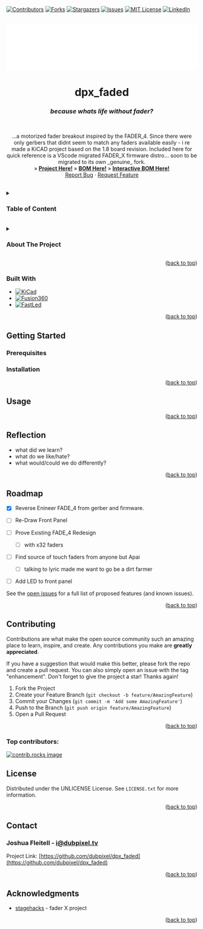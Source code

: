 <!-- Improved compatibility of back to top link: See: https://github.com/othneildrew/Best-README-Template/pull/73 -->
<a id="readme-top"></a>
<!--  *** Thanks for checking out the Best-README-Template. If you have a suggestion that would make this better, please fork the repo and create a pull request or simply open an issue with the tag "enhancement". Don't forget to give the project a star! Thanks again! Now go create something AMAZING! :D -->



<!-- /// d   u   b   p   i   x   e   l  ---  f   o   r   k   ////--v0.5.0 -->
<!--this has additionally been modifed by @dubpixel for hardware use -->
<!--search dpx_faded.. search & replace is COMMAND OPTION F -->

<!--todo add small product image thats not in a details tag -->
<!--igure out how to get the details tag to properly render in jekyll for gihub pages.-->




<!-- PROJECT SHIELDS -->
<!--
*** I'm using markdown "reference style" links for readability.
*** Reference links are enclosed in brackets [ ] instead of parentheses ( ).
*** See the bottom of this document for the declaration of the reference variables
*** for contributors-url, forks-url, etc. This is an optional, concise syntax you may use.
*** https://www.markdownguide.org/basic-syntax/#reference-style-links
***
-->
[![Contributors][contributors-shield]][contributors-url]
[![Forks][forks-shield]][forks-url]
[![Stargazers][stars-shield]][stars-url]
[![Issues][issues-shield]][issues-url]
[![MIT License][license-shield]][license-url]
[![LinkedIn][linkedin-shield]][linkedin-url]



<!-- PROJECT LOGO -->
<br />
<div align="center">
  <a href="https://github.com/dubpixel/dpx_faded">
    <img src="images/logo.png" alt="Logo" height="120">
  </a>

<h1 align="center">dpx_faded</h1>
<h3 align="center"><i>because whats life without fader?</i></h3>
<br />
  <p align="center">
    ...a motorized fader breakout inspired by the FADER_4. Since there were only gerbers that didnt seem to match any faders available easily  - i re made a KiCAD project based on the 1.8 board revision. Included here for quick reference is a VScode migrated FADER_X firmware distro... soon to be migrated to its own _genuine_ fork.
        <br />
     »  
     <a href="https://github.com/dubpixel/dpx_faded/tree/main/"><strong>Project Here!</strong></a>
     »  
    <a href="https://github.com/dubpixel/dpx_faded/tree/main/hardware/src/dpx_faded/bom"><strong>BOM Here!</strong></a>
     » 
    <a href="https://dubpixel.github.io/dpx_faded/ibom/index.html"><strong>Interactive BOM Here!</strong></a>
     <br />
    <a href="https://github.com/dubpixel/dpx_faded/issues/new?labels=bug&template=bug-report---.md">Report Bug</a>
    ·
    <a href="https://github.com/dubpixel/dpx_faded/issues/new?labels=enhancement&template=feature-request---.md">Request Feature</a>
    </p>
</div>
   <br />
<!-- TABLE OF CONTENTS -->

<details>
 <summary><h3>Table of Content</h3></summary>
 
  <ol>
    <li>
      <a href="#about-the-project">About The Project</a>
      <ul>
        <li><a href="#built-with">Built With</a></li>
      </ul>
    </li>
    <li>
      <a href="#getting-started">Getting Started</a>
      <ul>
        <li><a href="#prerequisites">Prerequisites</a></li>
        <li><a href="#installation">Installation</a></li>
      </ul>
    </li>
    <li><a href="#usage">Usage</a></li>    
    <li><a href="#reflection">Reflection</a></li>
    <li><a href="#roadmap">Roadmap</a></li>
    <li><a href="#contributing">Contributing</a></li>
    <li><a href="#license">License</a></li>
    <li><a href="#contact">Contact</a></li>
    <li><a href="#acknowledgments">Acknowledgments</a></li>
  </ol>
</details>

<br />
<!-- ABOUT THE PROJECT -->
</div>

<details>
<summary><h3>About The Project</h3></summary>
While the maker made the firmware open source, as well as the production gerber files - the cad files were not released in a malliable format, which doesnt allow further development of that hardware platform. (bummer). Since there is some community interest in the product, here we attempt to reverse engineer the FADE_4 as a proof of concept before continuing with development

</br>
author(s): // www.dubpixel.tv  - i@dubpixel.tv | other authors
</br>

  <summary>Images</summary>
  
### FRONT
![FRONT][product-front]

### REAR 
![REAR][product-rear]

### FRONT Rendering
![FRONT][product-front-rendering]

### REAR Rendering
![REAR][product-rear-rendering]

### iBOM PCB Front
![iBOM Front][product-pcbFront]

### iBOM PCB Rear
![iBOM Front][product-pcbRear]
</details>


<p align="right">(<a href="#readme-top">back to top</a>)</p>

### Built With 
 * [![KiCad][KiCad.org]][KiCad-url]
 * [![Fusion360][Fusion-360]][Autodesk-url]
 * [![FastLed][FastLed.io]][FastLed-url]

<!--
  
 * [![Fusion360][Fusion-360]][Autodesk-url]
 * [![Next][Next.js]][Next-url]
 * [![React][React.js]][React-url]
 * [![Vue][Vue.js]][Vue-url]
 * [![Angular][Angular.io]][Angular-url]
 * [![Svelte][Svelte.dev]][Svelte-url]
 * [![Laravel][Laravel.com]][Laravel-url]
 * [![Bootstrap][Bootstrap.com]][Bootstrap-url]
 * [![JQuery][JQuery.com]][JQuery-url]
 
-->
<p align="right">(<a href="#readme-top">back to top</a>)</p>



<!-- GETTING STARTED -->
## Getting Started


### Prerequisites


### Installation

<!--
1. Download...
2. Enjoy.
3. Repeat as Needed! -->

<p align="right">(<a href="#readme-top">back to top</a>)</p>

<!-- USAGE EXAMPLES -->
## Usage

<!-- Use this space to show useful examples of how a project can be used. Additional screenshots, code examples and demos work well in this space. You may also link to more resources.

_For more examples, please refer to the [Documentation](https://example.com)_-->

<p align="right">(<a href="#readme-top">back to top</a>)</p>

## Reflection

* what did we learn? 
* what do we like/hate?
* what would/could we do differently?
<!-- 
* what did we learn? 
* what do we like/hate?
* what would/could we do differently? 
-->

<p align="right">(<a href="#readme-top">back to top</a>)</p>

<!-- ROADMAP -->

## Roadmap

- [x] Reverse Enineer FADE_4 from gerber and firmware.
- [ ] Re-Draw Front Panel
- [ ] Prove Existing FADE_4 Redesign 
    - [ ] with x32 faders
- [ ] Find source of touch faders from anyone but Apai
    - [ ] talking to lyric made me want to go be a dirt farmer
 - [ ] Add LED to front panel


See the [open issues](https://github.com/dubpixel/dpx_faded/issues) for a full list of proposed features (and known issues).

<p align="right">(<a href="#readme-top">back to top</a>)</p>



<!-- CONTRIBUTING -->
## Contributing

Contributions are what make the open source community such an amazing place to learn, inspire, and create. Any contributions you make are **greatly appreciated**.

If you have a suggestion that would make this better, please fork the repo and create a pull request. You can also simply open an issue with the tag "enhancement".
Don't forget to give the project a star! Thanks again!

1. Fork the Project
2. Create your Feature Branch (`git checkout -b feature/AmazingFeature`)
3. Commit your Changes (`git commit -m 'Add some AmazingFeature'`)
4. Push to the Branch (`git push origin feature/AmazingFeature`)
5. Open a Pull Request

<p align="right">(<a href="#readme-top">back to top</a>)</p>

### Top contributors:

<a href="https://github.com/dubpixel/dpx_faded/graphs/contributors">
  <img src="https://contrib.rocks/image?repo=dubpixel/dpx_faded" alt="contrib.rocks image" />
</a>


<!-- LICENSE -->
## License

  Distributed under the UNLICENSE License. See `LICENSE.txt` for more information.

<p align="right">(<a href="#readme-top">back to top</a>)</p>


<!-- CONTACT -->
## Contact

  ### Joshua Fleitell - i@dubpixel.tv

  Project Link: [https://github.com/dubpixel/dpx_faded](https://github.com/dubpixel/dpx_faded)

<p align="right">(<a href="#readme-top">back to top</a>)</p>



<!-- ACKNOWLEDGMENTS -->
## Acknowledgments

* [stagehacks](https://github.com/stagehacks/FADER_X) - fader X project
<!--
  * []() - the best !
-->

<p align="right">(<a href="#readme-top">back to top</a>)</p>

<!-- MARKDOWN LINKS & IMAGES -->
<!-- https://www.markdownguide.org/basic-syntax/#reference-style-links -->
[contributors-shield]: https://img.shields.io/github/contributors/dubpixel/dpx_faded.svg?style=for-the-badge
[contributors-url]: https://github.com/dubpixel/dpx_faded/graphs/contributors
[forks-shield]: https://img.shields.io/github/forks/gdubpixel/dpx_faded.svg?style=for-the-badge
[forks-url]: https://github.com/dubpixel/dpx_faded/network/members
[stars-shield]: https://img.shields.io/github/stars/dubpixel/dpx_faded.svg?style=for-the-badge
[stars-url]: https://github.com/dubpixel/dpx_faded/stargazers
[issues-shield]: https://img.shields.io/github/issues/dubpixel/dpx_faded.svg?style=for-the-badge
[issues-url]: https://github.com/dubpixel/dpx_faded/issues
[license-shield]: https://img.shields.io/github/license/dubpixel/dpx_faded.svg?style=for-the-badge
[license-url]: https://github.com/dubpixel/dpx_faded/blob/master/LICENSE.txt
[linkedin-shield]: https://img.shields.io/badge/-LinkedIn-black.svg?style=for-the-badge&logo=linkedin&colorB=555
[linkedin-url]: https://linkedin.com/in/jfleitell
[product-front]: images/front.png
[product-rear]: images/rear.png
[product-front-rendering]: images/front_render.png
[product-rear-rendering]: images/rear_render.png
[product-pcbFront]: images/pcb_front.png
[product-pcbRear]: images/pcb_rear.png
[Next.js]: https://img.shields.io/badge/next.js-000000?style=for-the-badge&logo=nextdotjs&logoColor=white
[Next-url]: https://nextjs.org/
[React.js]: https://img.shields.io/badge/React-20232A?style=for-the-badge&logo=react&logoColor=61DAFB
[React-url]: https://reactjs.org/
[Vue.js]: https://img.shields.io/badge/Vue.js-35495E?style=for-the-badge&logo=vuedotjs&logoColor=4FC08D
[Vue-url]: https://vuejs.org/
[Angular.io]: https://img.shields.io/badge/Angular-DD0031?style=for-the-badge&logo=angular&logoColor=white
[Angular-url]: https://angular.io/
[Svelte.dev]: https://img.shields.io/badge/Svelte-4A4A55?style=for-the-badge&logo=svelte&logoColor=FF3E00
[Svelte-url]: https://svelte.dev/
[Laravel.com]: https://img.shields.io/badge/Laravel-FF2D20?style=for-the-badge&logo=laravel&logoColor=white
[Laravel-url]: https://laravel.com
[Bootstrap.com]: https://img.shields.io/badge/Bootstrap-563D7C?style=for-the-badge&logo=bootstrap&logoColor=white
[Bootstrap-url]: https://getbootstrap.com
[JQuery.com]: https://img.shields.io/badge/jQuery-0769AD?style=for-the-badge&logo=jquery&logoColor=white
[JQuery-url]: https://jquery.com 
[KiCad.org]: https://img.shields.io/badge/KiCad-v8.0.6-blue
[KiCad-url]: https://kicad.org 
[Fusion-360]: https://img.shields.io/badge/Fusion360-v4.2.0-green
[Autodesk-url]: https://autodesk.com 
[FastLed.io]: https://img.shields.io/badge/FastLED-v3.9.9-red
[FastLed-url]: https://fastled.io 
